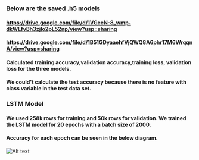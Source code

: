 ### Below are the saved .h5 models
#### https://drive.google.com/file/d/1VGeeN-8_wmp-dkWLfvBh3zjlo2pL52np/view?usp=sharing
#### https://drive.google.com/file/d/1B51GDyaaehfVjQWQ8A6phr17M6WrqqnA/view?usp=sharing


#### Calculated training accuracy,validation accuracy,training loss, validation loss for the three models.
#### We could't calculate the test accuracy because there is no feature with class variable in the test data set.

### LSTM Model
#### We used 258k rows for training and 50k rows for validation. We trained the LSTM model for 20 epochs with a batch size of 2000. 
#### Accuracy for each epoch can be seen in the below diagram.
![Alt text](/screenshots/insurance.PNG?raw=true)
